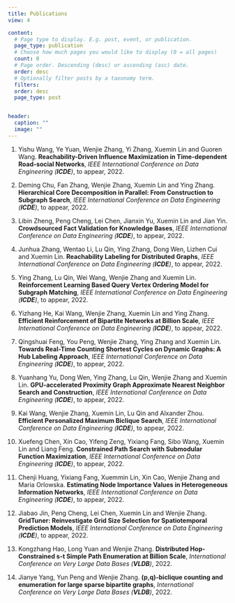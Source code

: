 ```yaml
---
title: Publications 
view: 4

content:
  # Page type to display. E.g. post, event, or publication.
  page_type: publication
  # Choose how much pages you would like to display (0 = all pages)
  count: 0
  # Page order. Descending (desc) or ascending (asc) date.
  order: desc
  # Optionally filter posts by a taxonomy term.
  filters:
  order: desc
  page_type: post


header:
  caption: ""
  image: ""
---
```



1. Yishu Wang, Ye Yuan, Wenjie Zhang, Yi Zhang, Xuemin Lin and Guoren Wang. **Reachability-Driven Influence Maximization in Time-dependent Road-social Networks**, *IEEE International Conference on Data Engineering (**ICDE**)*, to appear, 2022.

2. Deming Chu, Fan Zhang, Wenjie Zhang, Xuemin Lin and Ying Zhang. **Hierarchical Core Decomposition in Parallel: From Construction to Subgraph Search**, *IEEE International Conference on Data Engineering (**ICDE**)*, to appear, 2022.

3. Libin Zheng, Peng Cheng, Lei Chen, Jianxin Yu, Xuemin Lin and Jian Yin. **Crowdsourced Fact Validation for Knowledge Bases**, *IEEE International Conference on Data Engineering (**ICDE**)*, to appear, 2022.

4. Junhua Zhang, Wentao Li, Lu Qin, Ying Zhang, Dong Wen, Lizhen Cui and Xuemin Lin. **Reachability Labeling for Distributed Graphs**, *IEEE International Conference on Data Engineering (**ICDE**)*, to appear, 2022.

5. Ying Zhang, Lu Qin, Wei Wang, Wenjie Zhang and Xuemin Lin. **Reinforcement Learning Based Query Vertex Ordering Model for Subgraph Matching**, *IEEE International Conference on Data Engineering (**ICDE**)*, to appear, 2022.

6. Yizhang He, Kai Wang, Wenjie Zhang, Xuemin Lin and Ying Zhang. **Efficient Reinforcement of Bipartite Networks at Billion Scale**, *IEEE International Conference on Data Engineering (**ICDE**)*, to appear, 2022.

7. Qingshuai Feng, You Peng, Wenjie Zhang, Ying Zhang and Xuemin Lin. **Towards Real-Time Counting Shortest Cycles on Dynamic Graphs: A Hub Labeling Approach**, *IEEE International Conference on Data Engineering (**ICDE**)*, to appear, 2022.

8. Yuanhang Yu, Dong Wen, Ying Zhang, Lu Qin, Wenjie Zhang and Xuemin Lin. **GPU-accelerated Proximity Graph Approximate Nearest Neighbor Search and Construction**, *IEEE International Conference on Data Engineering (**ICDE**)*, to appear, 2022.

9. Kai Wang, Wenjie Zhang, Xuemin Lin, Lu Qin and Alxander Zhou. **Efficient Personalized Maximum Biclique Search**, *IEEE International Conference on Data Engineering (**ICDE**)*, to appear, 2022.

10. Xuefeng Chen, Xin Cao, Yifeng Zeng, Yixiang Fang, Sibo Wang, Xuemin Lin and Liang Feng. **Constrained Path Search with Submodular Function Maximization**, *IEEE International Conference on Data Engineering (**ICDE**)*, to appear, 2022.

11. Chenji Huang, Yixiang Fang, Xuemmin Lin, Xin Cao, Wenjie Zhang and Maria Orlowska. **Estimating Node Importance Values in Heterogeneous Information Networks**, *IEEE International Conference on Data Engineering (**ICDE**)*, to appear, 2022.

12. Jiabao Jin, Peng Cheng, Lei Chen, Xuemin Lin and Wenjie Zhang. **GridTuner: Reinvestigate Grid Size Selection for Spatiotemporal Prediction Models**, *IEEE International Conference on Data Engineering (**ICDE**)*, to appear, 2022.

13. Kongzhang Hao, Long Yuan and Wenjie Zhang. **Distributed Hop-Constrained s-t Simple Path Enumeration at Billion Scale**, *International Conference on Very Large Data Bases (**VLDB**)*, 2022.

14. Jianye Yang, Yun Peng and Wenjie Zhang. **(p,q)-biclique counting and enumeration for large sparse bipartite graphs**, *International Conference on Very Large Data Bases (**VLDB**)*, 2022.

